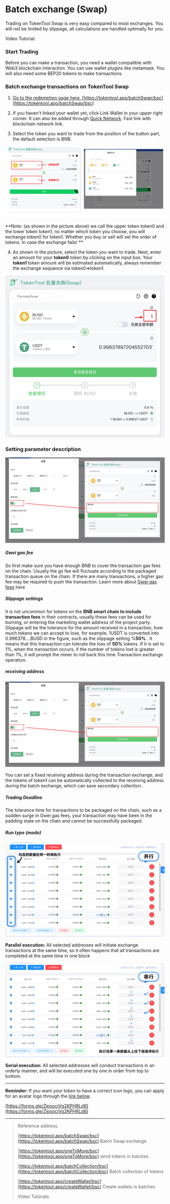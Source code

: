 # Batch exchange (Swap)

Trading on TokenTool Swap is very easy compared to most exchanges. You will not be limited by slippage, all calculations are handled optimally for you.

Video Tutorial:

### Start Trading

Before you can make a transaction, you need a wallet compatible with Web3 blockchain interaction. You can use wallet plugins like metamask. You will also need some BEP20 tokens to make transactions.


### Batch exchange transactions on TokenTool Swap

1. [Go to the redemption page here. ](https://tokentool.app/batchSwap/bsc)[https://tokentool.app/batchSwap/bsc](https://tokentool.app/batchSwap/bsc)

2. If you haven't linked your wallet yet, click Link Wallet in your upper right corner. It can also be added through [Quick Network](https://tokentool.app/other/chainList). Fast link with blockchain network link.

3. Select the token you want to trade from the position of the button part, the default selection is BNB.

![batch-swap](../.gitbook/assets/batchSwap/Snipaste_2022-12-20_18-10-40.png)

**Note: (as shown in the picture above) we call the upper token token0 and the lower token token1, no matter which token you choose, you will exchange token0 for token1. Whether you buy or sell will set the order of tokens. In case the exchange fails! **

4. As shown in the picture, select the token you want to trade. Next, enter an amount for your **token0** token by clicking on the input box. Your **token1** token amount will be estimated automatically, always remember the exchange sequence via token0=>token1.

![batch-swap](../.gitbook/assets/batchSwap/Snipaste_2022-12-20_18-43-34.png)


### Setting parameter description

![batch-swap](../.gitbook/assets/batchSwap/Snipaste_2022-12-20_20-38-38.png)

##### Gwei gas fee

So first make sure you have enough BNB to cover the transaction gas fees on the chain. Usually the gs fee will fluctuate according to the packaged transaction queue on the chain. If there are many transactions, a higher gas fee may be required to push the transaction. Learn more about [Gwei gas fees](https://academy.binance.com/en/glossary/gas) here

##### Slippage settings

It is not uncommon for tokens on the **BNB smart chain to include transaction fees** in their contracts, usually these fees can be used for burning, or entering the marketing wallet address of the project party.
Slippage will be the tolerance for the amount received in a transaction, how much tokens we can accept to lose, for example, 1USDT is converted into 0.996378....BUSD in the figure, such as the slippage setting %**50%** . It means that this transaction can tolerate the loss of **50%** tokens. If it is set to 1%, when the transaction occurs, if the number of tokens lost is greater than 1%, it will prompt the miner to roll back this time Transaction exchange operation.

##### receiving address

![batch-swap](../.gitbook/assets/batchSwap/Snipaste_2022-12-20_20-38-38.png)

You can set a fixed receiving address during the transaction exchange, and the tokens of token1 can be automatically collected to the receiving address during the batch exchange, which can save secondary collection.

##### Trading Deadline

The tolerance time for transactions to be packaged on the chain, such as a sudden surge in Gwei gas fees, your transaction may have been in the padding state on the chain and cannot be successfully packaged.

##### Run type (mode)

![batch-swap](../.gitbook/assets/batchSwap/Snipaste_2022-12-20_20-41-15.png)

**Parallel execution:** All selected addresses will initiate exchange transactions at the same time, so it often happens that all transactions are completed at the same time in one block

![batch-swap](../.gitbook/assets/batchSwap/Snipaste_2022-12-20_20-41-14.png)

**Serial execution:** All selected addresses will conduct transactions in an orderly manner, and will be executed one by one in order from top to bottom.


---

**Reminder:** If you want your token to have a correct icon logo, you can apply for an avatar logo through the [link below](https://forms.gle/ZipsociVg2KPHRLd6).

[https://forms.gle/ZipsociVg2KPHRLd6](https://forms.gle/ZipsociVg2KPHRLd6)

---


> Reference address:
>
> [https://tokentool.app/batchSwap/bsc](https://tokentool.app/batchSwap/bsc) Batch Swap exchange
>
> [https://tokentool.app/oneToMore/bsc](https://tokentool.app/oneToMore/bsc) send tokens in batches
>
> [https://tokentool.app/batchCollection/bsc](https://tokentool.app/batchCollection/bsc) Batch collection of tokens
>
> [https://tokentool.app/createWallet/bsc](https://tokentool.app/createWallet/bsc) Create wallets in batches
>
> Video Tutorials